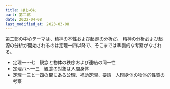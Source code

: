 ```yaml
---
title: はじめに
part: 第二部
date: 2022-04-08
last_modified_at: 2023-03-08
---
```


第二部の中心テーマは、精神の本性および起源の分析だ。
精神の分析および起源の分析が開始されるのは定理一四以降で、そこまでは準備的な考察がなされる。

- 定理一～七　観念と物体の秩序および連結の同一性
- 定理八～一三　観念の対象は人間身体
- 定理一三と一四の間にある公理、補助定理、要請　人間身体の物体的性質の考察
